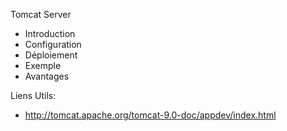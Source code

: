 Tomcat Server

- Introduction
- Configuration
- Déploiement
- Exemple
- Avantages


Liens Utils:

- http://tomcat.apache.org/tomcat-9.0-doc/appdev/index.html
